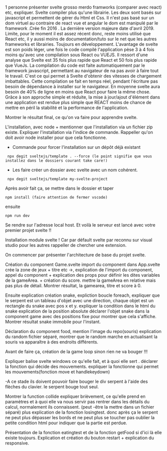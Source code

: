 <!-- Partie Marie -->
1 personne présenter svelte grosso merdo framworks (comparer avec react) etc, expliquer. Svelte compiler plus qu'une librairie. Les deux sont basés sur javascript et permettent de gérer du Html et Css. Il n'est pas basé sur un dom virtuel au contraire de react vue et angular le dom est manipulé par le framework .Crée fin 2016 .
La dernière version majeure  date d'avril 2019. Limite, pour le moment il est assez récent donc, reste moins utilisé que React etc, il y aussi moins de documentation/tuto sur le net que les autres frameworks et librairies. Toujours en développement. L'avantage de svelte est son poids léger, une fois le code compilé l'application pèse 3 à 4 fois moins qu'avec une compilation sous React ou VUEJS. Il ressort d'une analyse que Svelte est 35 fois plus rapide que React et 50 fois plus rapide que VueJs. La compilation du code est faite automatiquement par le framework javascript, permettant au navigateur de na pas avoir à faire tout le travail. C'est ce qui permet à Svelte d'obtenir des vitesses de chargement imbattables. Cette compilation se fait en temps réel, pendant l'écriture pas besoin de dépendance à installer sur le navigateur. En moyenne svelte aura besoin de 40% de ligne en moins que React pour faire la même chose. Grâce à son approche simple et réduite, la mise à jour/ajout d'élément dans une application est rendue plus simple que REACT moins de chance de mettre en péril la stabilité et la performance de l'application. 
<!-- Partie Marie -->

<!--   Jeremy  -->
Montrer le résultat final, ce qu'on va faire pour apprendre svelte. 
<!-- Jeremy-->

<!-- Jeremy -->
L'installation, avec node + mentionner que l'installation via un fichier zip existe.
Expliquer l'installation via l'indice de commande. Rappeller qu'on doit avoir node installer pour que cela fonctionne.  

- Commande pour forcer l'installation sur un dépôt déjà existant

```
 npx degit sveltejs/template . --force (le point signifie que vous installez dans le dossiers courant take care!) 
```
- Les faire  créer un dossier avec svelte avec un nom cohérent. 
```
 npx degit sveltejs/template my-svelte-project

```
Après avoir fait ça, se mettre dans le dossier et taper 

```
npm install (faire attention de fermer vscode)
```
ensuite
```
npm run dev
```
Se rendre sur l'adresse local host. 
Et voilà le serveur est lancé avec votre premier projet svelte !! 

Installation module svelte ! Car par défault svelte par reconnu sur visual studio pour les autres rappeller de chercher une extension. 
 

On commencer par présenter l'architecture de base du projet svelte. 
<!-- Jeremy -->

<!-- JC -->
Création du component Game.svelte 
import du component dans App.svelte
crée la zone de jeux + titre etc ->, explication de l'import du component, appel du component + explication des props pour définir les dites variables de la gameArea. + création du score. mettre la gameArea en relative mais pas plus de détail. Montrer résultat, la gamearea, titre et score à 0. 
<!-- JC -->


<!-- Bastien -->
Ensuite explication création snake, expliction boucle foreach, expliquer que le serpent est un tableau d'objet avec une direction, chaque objet est un rectangle du snake avec pos x et y. expliquer la condition dans le html du snake explication de la position absolute déclarer l'objet snake dans la component game avec des positions fixe pour montrer que cela s'affiche. Montrer résultat snake immobile pour l'instant.    
<!-- Bastien -->

<!-- Marie -->
Déclaration du component food, mention l'image du repo(souris) explication du random fichier séparé, montrer que le random marche en actualisant la souris va apparaître à des endroits différents.
<!-- Marie -->
 
 Avant de faire ça, création de la game loop sinon rien ne va bouger !!!
 <!-- jeremy -->
Expliquer balise svelte windows  ce qu'elle fait, et à quoi elle sert . déclarer la fonction qui décide des mouvements. expliquer la fonctionne qui permet les mouvements(fonction move et handlekeydown)

-A ce stade ils doivent pouvoir faire bouger le div serpent à l'aide des flèches du clavier. le serpent bouge tout seul. 

<!-- jeremy -->

<!-- JC -->
Montrer la function collide  expliquer brièvement, ce qu'elle prend en paramètres et à quoi elle va nous servir pas rentrer dans les détails du calcul, normalement ils connaissent. (peut -être la mettre dans un fichier séparé) plus explication de la fonction losingtest. donc après ça le serpent ne peut plus dépasser les bords et ne peut plus se toucher pas oublier la petite condition html pour indiquer que la partie est perdue. 
<!-- JC -->

<!-- Bastien -->
Présentation de la fonction eatingtest et de la fonction getFood si d'ici là elle existe toujours.
Explication et création du bouton restart + explication du responsive. 
<!-- Bastien -->

